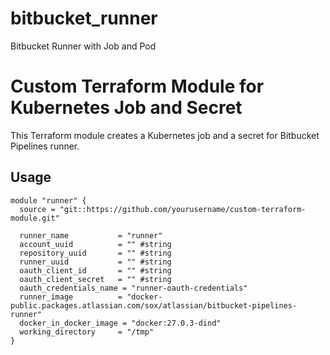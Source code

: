 # bitbucket_runner
Bitbucket Runner with Job and Pod
# Custom Terraform Module for Kubernetes Job and Secret

This Terraform module creates a Kubernetes job and a secret for Bitbucket Pipelines runner.

## Usage

```hcl
module "runner" {
  source = "git::https://github.com/yourusername/custom-terraform-module.git"

  runner_name           = "runner"
  account_uuid          = "" #string
  repository_uuid       = "" #string
  runner_uuid           = "" #string
  oauth_client_id       = "" #string
  oauth_client_secret   = "" #string
  oauth_credentials_name = "runner-oauth-credentials"
  runner_image          = "docker-public.packages.atlassian.com/sox/atlassian/bitbucket-pipelines-runner"
  docker_in_docker_image = "docker:27.0.3-dind"
  working_directory     = "/tmp"
}
